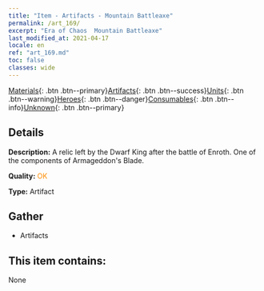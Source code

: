 ```yaml
---
title: "Item - Artifacts - Mountain Battleaxe"
permalink: /art_169/
excerpt: "Era of Chaos  Mountain Battleaxe"
last_modified_at: 2021-04-17
locale: en
ref: "art_169.md"
toc: false
classes: wide
---
```

 [Materials](/Items/){: .btn .btn--primary}[Artifacts](/Items/Artifacts/){: .btn .btn--success}[Units](/Items/Units/){: .btn .btn--warning}[Heroes](/Items/Heroes/){: .btn .btn--danger}[Consumables](/Items/Consumables/){: .btn .btn--info}[Unknown](/Items/Unknown/){: .btn .btn--primary}

## Details
 **Description:** A relic left by the Dwarf King after the battle of Enroth. One of the components of Armageddon's Blade.

 **Quality:** <span style="color: #FF8C00">OK</span>

 **Type:** Artifact

## Gather

*    Artifacts 

## This item contains:

  None

